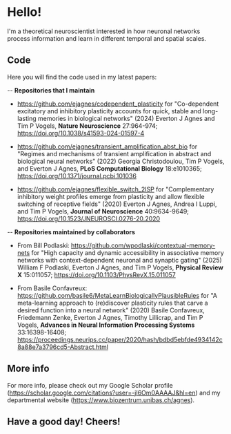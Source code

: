 # Hello!

I'm a theoretical neuroscientist interested in how neuronal networks process information and learn in different temporal and spatial scales.

## Code

Here you will find the code used in my latest papers:

-- **Repositories that I maintain**

- https://github.com/ejagnes/codependent_plasticity for "Co-dependent excitatory and inhibitory plasticity accounts for quick, stable and long-lasting memories in biological networks" (2024) Everton J Agnes and Tim P Vogels, **Nature Neuroscience** 27:964-974; https://doi.org/10.1038/s41593-024-01597-4

- https://github.com/ejagnes/transient_amplification_abst_bio for "Regimes and mechanisms of transient amplification in abstract and biological neural networks" (2022) Georgia Christodoulou, Tim P Vogels, and Everton J Agnes, **PLoS Computational Biology** 18:e1010365; https://doi.org/10.1371/journal.pcbi.101036

- https://github.com/ejagnes/flexible_switch_2ISP for "Complementary inhibitory weight profiles emerge from plasticity and allow flexible switching of receptive fields" (2020) Everton J Agnes, Andrea I Luppi, and Tim P Vogels, **Journal of Neuroscience** 40:9634-9649; https://doi.org/10.1523/JNEUROSCI.0276-20.2020

-- **Repositories maintained by collaborators**

- From Bill Podlaski: https://github.com/wpodlaski/contextual-memory-nets for "High capacity and dynamic accessibility in associative memory networks with context-dependent neuronal and synaptic gating" (2025) William F Podlaski, Everton J Agnes, and Tim P Vogels, **Physical Review X** 15:011057; https://doi.org/10.1103/PhysRevX.15.011057

- From Basile Confavreux: https://github.com/basile6/MetaLearnBiologicallyPlausibleRules for "A meta-learning approach to (re)discover plasticity rules that carve a desired function into a neural network" (2020) Basile Confavreux, Friedemann Zenke, Everton J Agnes, Timothy Lillicrap, and Tim P Vogels, **Advances in Neural Information Processing Systems** 33:16398-16408; https://proceedings.neurips.cc/paper/2020/hash/bdbd5ebfde4934142c8a88e7a3796cd5-Abstract.html

## More info

For more info, please check out my Google Scholar profile (https://scholar.google.com/citations?user=-jI6Om0AAAAJ&hl=en) and my departmental website (https://www.biozentrum.unibas.ch/agnes).

## Have a good day! Cheers!
